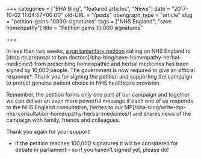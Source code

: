 +++
categories = ["BHA Blog", "featured articles", "News"]
date = "2017-10-02 11:04:57+00:00"
old-URL = "/posts"
opengraph_type = "article"
slug = "petition-gains-10000-signatures"
tags = ["NHS England", "save homeopathy"]
title = "Petition gains 10,000 signatures"

+++

In less than two weeks, [a parliamentary petition](https://petition.parliament.uk/petitions/200154) calling on NHS England to [drop its proposal to ban doctors]/bha-blog/save-homeopathy-herbal-medicine/) from prescribing homeopathic and herbal medicines has been signed by 10,000 people. The  government is now required to give an official response*. Thank you for signing the petition and supporting the campaign to protect genuine patient choice in NHS healthcare provision.

Remember, the petition forms only one part of our campaign and together we can deliver an even more powerful message if each one of us responds to the NHS England consultation, [writes to our MP]/bha-blog/write-mp-nhs-consultation-homeopathy-herbal-medicines/) and shares news of the campaign with family, friends and colleagues.

Thank you again for your support!

* If the petition reaches 100,000 signatures it will be considered for debate in parliament – so if you haven’t signed yet, please do!

